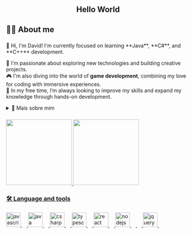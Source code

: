 <!--title-->

<h2 align="center">Hello World</h2>


###

<h2 align="left">👨‍💻 About me</h2>

###

<p align="left">👋 Hi, I'm David!  
I'm currently focused on learning **Java**, **C#**, and **C++** development.

🔭 I'm passionate about exploring new technologies and building creative projects.  
🎮 I'm also diving into the world of **game development**, combining my love for coding with immersive experiences.  
🌱 In my free time, I’m always looking to improve my skills and expand my knowledge through hands-on development.
<br></p>

<!-- Dropdown -->
<details>
  <summary>💾 Mais sobre mim</summary>

💬 Tenho 32 anos e atualmente moro em Curitiba, Paraná, Brasil. Sou movido pela paixão de resolver problemas complexos com tecnologias inovadoras, constantemente aprimorando minhas habilidades e aplicando-as em projetos práticos que evoluem a cada dia. Minha jornada é marcada pelo compromisso em me manter atualizado com as últimas tendências e buscar excelência na área de desenvolvimento.

🎮 Além do meu trabalho com desenvolvimento, estou me aprofundando no mundo do **desenvolvimento de jogos**, combinando minhas habilidades de programação com criatividade para criar experiências imersivas e envolventes.

⚡ Quando não estou programando, gosto de ler documentação e aprender sobre tecnologias emergentes para me manter à frente das tendências. Também dou prioridade ao tempo de qualidade com minha família e amigos. Como entusiasta de videogames, encontro prazer nos jogos não apenas como entretenimento, mas também como uma fonte de inspiração para meus próprios projetos.

</details>


###

<div>
<a href="https://github.com/DavidLopesTeixeira">
<img loading="lazy" height="180em" src="https://github-readme-stats.vercel.app/api/top-langs/?username=DavidLopesTeixeira&layout=compact&langs_count=7&theme=dracula"/>
<img loading="lazy" height="180em" src="https://github-readme-stats.vercel.app/api?username=DavidLopesTeixeira&show_icons=true&theme=dracula&include_all_commits=true&count_private=true"/>
</div>

<h3 align="left">🛠 Language and tools</h3>

###

<div align="left">
  <img src="https://cdn.jsdelivr.net/gh/devicons/devicon/icons/javascript/javascript-original.svg" height="40" alt="javascript logo"  />
  <img width="12" />
  <img src="https://cdn.jsdelivr.net/gh/devicons/devicon/icons/java/java-original.svg" height="40" alt="java logo"  />
  <img width="12" />
  <img src="https://cdn.jsdelivr.net/gh/devicons/devicon/icons/csharp/csharp-original.svg" height="40" alt="csharp logo"  />
  <img width="12" />
  <img src="https://cdn.jsdelivr.net/gh/devicons/devicon/icons/typescript/typescript-original.svg" height="40" alt="typescript logo"  />
  <img width="12" />
  <img src="https://cdn.jsdelivr.net/gh/devicons/devicon/icons/react/react-original.svg" height="40" alt="react logo"  />
  <img width="12" />
  <img src="https://cdn.jsdelivr.net/gh/devicons/devicon/icons/nodejs/nodejs-original.svg" height="40" alt="nodejs logo"  />
  <img width="12" />
  <img width="12" />
  <img src="https://cdn.jsdelivr.net/gh/devicons/devicon/icons/jquery/jquery-original.svg" height="40" alt="jquery logo"  />
  <img width="12" />
</div>

###

